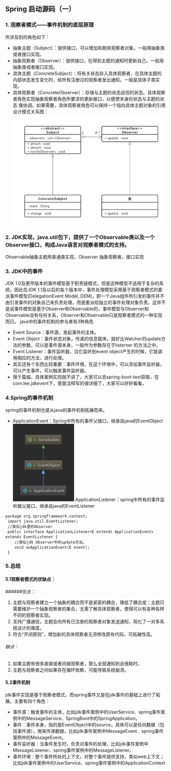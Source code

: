 ## Spring 启动源码（一）
### 1. 观察者模式——事件机制的底层原理
所涉及到的角色如下：
* 抽象主题（Subject）：提供接口，可以增加和剔除观察者对象。一般用抽象类或者接口实现。
* 抽象观察者（Observer）：提供接口，在得到主题的通知时更新自己。一般用抽象类或者接口实现。
* 具体主题（ConcreteSubject）：将有关状态存入具体观察者，在具体主题的内部状态发生变化时，给所有注册过的观察者发出通知。一般是具体子类实现。
* 具体观察者（ConcreteObserver）：存储与主题的状态自恰的状态。具体观察者角色实现抽象观察者角色所要求的更新接口，以便使本身的状态与主题的状态 像协调。如果需要，具体观察者角色可以保持一个指向具体主题对象的引用
设计模式关系图：![观察者模式](./Spring中设计模式类图/观察者模式.png)
### 2. JDK实现，java.util包下，提供了一个Observable类以及一个Observer接口，构成Java语言对观察者模式的支持。
Observable抽象主题用普通类实现，Observer 抽象观察者，接口实现
### 3. JDK中的事件
JDK 1.0及更早版本的事件模型基于职责链模式，但是这种模型不适用于复杂的系统，因此在JDK 1.1及以后的各个版本中，事件处理模型采用基于观察者模式的委派事件模型(DelegationEvent Model, DEM)，即一个Java组件所引发的事件并不由引发事件的对象自己来负责处理，而是委派给独立的事件处理对象负责。这并不是说事件模型是基于Observer和Observable的，事件模型与Observer和Observable没有任何关系，Observer和Observable只是观察者模式的一种实现而已。
java中的事件机制的参与者有3种角色
* Event Source：事件源，发起事件的主体。
* Event Object：事件状态对象，传递的信息载体，就好比Watcher的update方法的参数，可以是事件源本身，一般作为参数存在于listerner 的方法之中。
* Event Listener：事件监听器，当它监听到event object产生的时候，它就调用相应的方法，进行处理。
* 其实还有个东西比较重要：事件环境，在这个环境中，可以添加事件监听器，可以产生事件，可以触发事件监听器。
* 限于篇幅，具体案例实现就不讲了，大家可以去spring-boot-test获取，在com.lee.jdkevent下，里面注释写的很详细了，大家可以好好看看。
### 4.Spring的事件机制
spring的事件机制也是从java的事件机制拓展而来。
* ApplicationEvent：Spring中所有的事件父接口，继承自java的EventObject
![ApplicationEvent](./Spring事件机制的类图/ApplicationEvent-Spring事件的父接口.png)
ApplicationListener：spring中所有的事件监听器父接口，继承自java的EventListener
```
package org.springframework.context;
 import java.util.EventListener;
 //类似jdk里的Observer
 public interface ApplicationListener<E extends ApplicationEvent> extends EventListener {
 	//类似jdk Observer中的update方法。
 	void onApplicationEvent(E event);
 }
 ```
 ### 5.总结
  #### 5.1观察者模式的优缺点：
 ######优点：
1. 主题与观察者建立一个抽象的耦合而不是紧密的耦合，降低了耦合度；主题只需要维护一个抽象观察者的集合，无需了解具体观察者，使得可以有各种各样不同的观察者实现。
2. 支持广播通信，主题会向所有已注册的观察者对象发送通知，简化了一对多系统设计的难度。
3. 符合“开闭原则”，增加新的具体观察者无须修改原有代码，可拓展性高。
###### 缺点：
1. 如果主题有很多直接或者间接观察者，那么全部通知到会很耗时。
2. 主题与观察者之间如果存在循环依赖，可能导致系统崩溃。
 #### 5.2事件机制
jdk事件实现是基于观察者模式，而spring事件又是在jdk事件的基础上进行了拓展。主要有四个角色：
* 事件源：触发事件的主体，比如jdk事件案例中的UserService、spring事件案例中的MessageService、SpringBoot中的SpringApplication。
* 事件：事件本身，指的是EventObject中的source，具体可以是任何数据（包括事件源），用来传递数据，比如jdk事件案例中MessageEvent、spring事件案例中的MessageEvent。
* 事件监听器：当事件发生时，负责对事件的处理，比如jdk事件案例中MessageListener、spring事件案例中的MessageListener。
* 事件环境：整个事件所处的上下文，对整个事件提供支持，类似web上下文；比如jdk事件案例中的UserService、spring事件案例中的ApplicationContext



